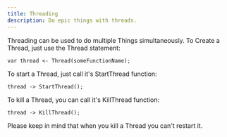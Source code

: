 ```yaml
---
title: Threading
description: Do epic things with threads.
---
```


Threading can be used to do multiple Things simultaneously.
To Create a Thread, just use the Thread statement:

```
var thread <- Thread(someFunctionName);
```

To start a Thread, just call it's StartThread function:
```
thread -> StartThread();
```

To kill a Thread, you can call it's KillThread function:

```
thread -> KillThread();
```

Please keep in mind that when you kill a Thread you can't restart it.